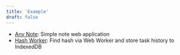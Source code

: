 ```yaml
---
title: 'Example'
draft: false
---
```


- [Any Note](https://any-note.vercel.app): Simple note web application
- [Hash Worker](https://hash-worker.vercel.app): Find hash via Web Worker and store task history to IndexedDB

